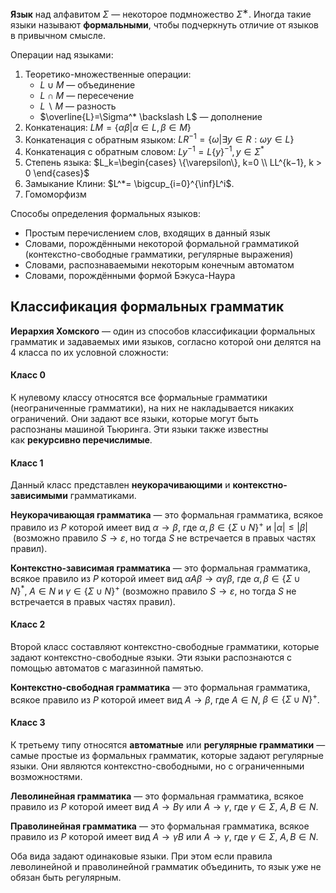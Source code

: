 **Язык** над алфавитом $\Sigma$ — некоторое подмножество $\Sigma^∗$. Иногда такие языки называют **формальными**, чтобы подчеркнуть отличие от языков в привычном смысле.

Операции над языками:

1. Теоретико-множественные операции:
    - $L \cup M$ — объединение
    - $L \cap M$ — пересечение
    - $L \backslash M$ — разность
    - $\overline{L}=\Sigma^* \backslash L$ — дополнение
2. Конкатенация: $LM=\{\alpha \beta | \alpha \in L, \beta \in M \}$
3. Конкатенация с обратным языком: $LR^{−1} = \{\omega | \exists y \in R : \omega y \in L\}$
4. Конкатенация с обратным словом: $Ly^{−1} = L\{y\}^{−1}, y \in \Sigma^*$
5. Степень языка: $L_k=\begin{cases} \{\varepsilon\}, k=0 \\ LL^{k−1}, k > 0 \end{cases}$
6. Замыкание Клини: $L^*= \bigcup_{i=0}^{\inf}L^i$.
7. Гомоморфизм

Способы определения формальных языков:

- Простым перечислением слов, входящих в данный язык
- Словами, порождёнными некоторой формальной грамматикой (контекстно-свободные грамматики, регулярные выражения)
- Словами, распознаваемыми некоторым конечным автоматом
- Словами, порождёнными формой Бэкуса-Наура

## Классификация формальных грамматик

**Иерархия Хомского** — один из способов классификации формальных грамматик и задаваемых ими языков, согласно которой они делятся на 4 класса по их условной сложности:

#### Класс 0

К нулевому классу относятся все формальные грамматики (неограниченные грамматики), на них не накладывается никаких ограничений. Они задают все языки, которые могут быть распознаны машиной Тьюринга. Эти языки также известны как **рекурсивно перечислимые**.

#### Класс 1

Данный класс представлен **неукорачивающими** и **контекстно-зависимыми** грамматиками.

**Неукорачивающая грамматика** — это формальная грамматика, всякое правило из $P$ которой имеет вид $\alpha \rightarrow \beta$, где $\alpha, \beta \in \{\Sigma \cup N\}^+$ и $|\alpha| \leq |\beta|$ (возможно правило $S \rightarrow \varepsilon$, но тогда $S$ не встречается в правых частях правил).

**Контекстно-зависимая грамматика** — это формальная грамматика, всякое правило из $P$ которой имеет вид $\alpha A \beta \rightarrow \alpha \gamma \beta$, где $\alpha,\beta \in \{\Sigma \cup N\}^*$, $A \in N$ и $\gamma \in \{\Sigma \cup N\}^+$ (возможно правило $S \rightarrow \varepsilon$, но тогда $S$ не встречается в правых частях правил).
#### Класс 2

Второй класс составляют контекстно-свободные грамматики, которые задают контекстно-свободные языки. Эти языки распознаются с помощью автоматов с магазинной памятью.

**Контекстно-свободная грамматика** — это формальная грамматика, всякое правило из $P$ которой имеет вид $A \rightarrow \beta$, где $A \in N$, $\beta \in \{\Sigma \cup N\}^+$.
#### Класс 3

К третьему типу относятся **автоматные** или **регулярные грамматики** — самые простые из формальных грамматик, которые задают регулярные языки. Они являются контекстно-свободными, но с ограниченными возможностями.

**Леволинейная грамматика** — это формальная грамматика, всякое правило из $P$ которой имеет вид $A \rightarrow B \gamma$ или $A \rightarrow \gamma$, где $\gamma \in \Sigma$, $A, B \in N$.

**Праволинейная грамматика** — это формальная грамматика, всякое правило из $P$ которой имеет вид $A \rightarrow \gamma B$ или $A \rightarrow \gamma$, где $\gamma \in \Sigma$, $A, B \in N$.

Оба вида задают одинаковые языки. При этом если правила леволинейной и праволинейной грамматик объединить, то язык уже не обязан быть регулярным.